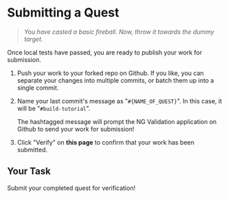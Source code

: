 # Submitting a Quest

> _You have casted a basic fireball. Now, throw it towards the dummy target._

Once local tests have passed, you are ready to publish your work for submission.

1. Push your work to your forked repo on Github. If you like, you can separate your changes into multiple commits, or batch them up into a single commit. 

2. Name your last commit's message as "`#{NAME_OF_QUEST}`". In this case, it will be "`#build-tutorial`". 

    The hashtagged message will prompt the NG Validation application on Github to send your work for submission!

3. Click "Verify" on **this page** to confirm that your work has been submitted.

## Your Task

Submit your completed quest for verification!

